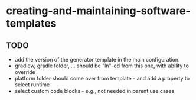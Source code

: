 # creating-and-maintaining-software-templates

## TODO
* add the version of the generator template in the main configuration.
* gradlew, gradle folder, ... should be "ln"-ed from this one, with ability to override
* platform folder should come over from template - and add a property to select runtime
* select custom code blocks - e.g., not needed in parent use cases